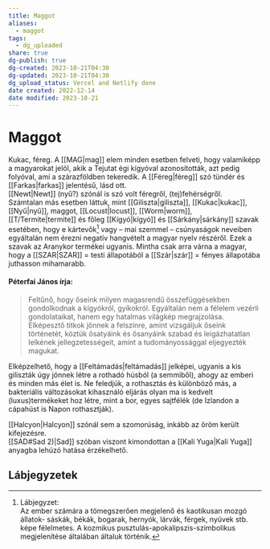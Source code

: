 ```yaml
---
title: Maggot
aliases:
  - maggot
tags:
  - dg_uploaded
share: true
dg-publish: true
dg-created: 2023-10-21T04:30
dg-updated: 2023-10-21T04:30
dg_upload_status: Vercel and Netlify done
date created: 2022-12-14
date modified: 2023-10-21
---
```


# Maggot

Kukac, féreg. A [[MAG\|mag]] elem minden esetben felveti, hogy valamiképp a magyarokat jelöl, akik a Tejutat égi kígyóval azonosították, azt pedig folyóval, ami a szárazföldben tekeredik. A [[Féreg\|féreg]] szó tündér és [[Farkas\|farkas]] jelentésű, lásd ott.  
[[Newt\|Newt]] (nyű?) szónál is szó volt féregről, (tej)fehérségről.  
Számtalan más esetben láttuk, mint [[Giliszta\|giliszta]], [[Kukac\|kukac]], [[Nyű\|nyű]], maggot, [[Locust\|locust]], [[Worm\|worm]], [[T/Termite\|termite]] és főleg [[Kígyó\|kígyó]] és [[Sárkány\|sárkány]] szavak esetében, hogy e kártevők[^1] vagy – mai szemmel – csúnyaságok neveiben egyáltalán nem érezni negatív hangvételt a magyar nyelv részéről. Ezek a szavak az Aranykor termékei ugyanis. Mintha csak arra várna a magyar, hogy a [[SZAR\|SZAR]] = testi állapotából a [[Szár\|szár]] = fényes állapotába juthasson mihamarabb.  

#### Péterfai János írja:

> Feltűnő, hogy őseink milyen magasrendű összefüggésekben gondolkodnak a kígyókról, gyíkokról. Egyáltalán nem a félelem vezérli gondolataikat, hanem egy hatalmas világkép megrajzolása. Elképesztő titkok jönnek a felszínre, amint vizsgáljuk őseink történetét, köztük ősatyáink és ősanyáink szabad és leigázhatatlan lelkének jellegzetességeit, amint a tudományossággal eljegyezték magukat.  

Elképzelhető, hogy a [[Feltámadás\|feltámadás]] jelképei, ugyanis a kis giliszták úgy jönnek létre a rothadó húsból (a semmiből), ahogy az emberi és minden más élet is. Ne feledjük, a rothasztás és különböző más, a bakteriális változásokat kihasználó eljárás olyan ma is kedvelt (luxus)termékeket hoz létre, mint a bor, egyes sajtfélék (de Izlandon a cápahúst is Napon rothasztják).  

[[Halcyon\|Halcyon]] szónál sem a szomorúság, inkább az öröm került kifejezésre.  
[[SAD#Sad 2)\|Sad]] szóban viszont kimondottan a [[Kali Yuga\|Kali Yuga]] anyagba lehúzó hatása érzékelhető.  

## Lábjegyzetek

[^1]: Lábjegyzet:  
Az ember számára a tömegszerően megjelenő és kaotikusan mozgó állatok- sáskák, békák, bogarak, hernyók, lárvák, férgek, nyüvek stb. képe félelmetes. A kozmikus pusztulás-apokalipszis-szimbolikus megjelenítése általában általuk történik.  